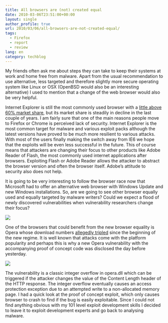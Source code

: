 ```yaml
---
title: All browsers are (not) created equal
date: 2010-03-06T23:51:00+00:00
layout: single
author_profile: true
url: 2010/03/06/all-browsers-are-not-created-equal/
tags:
  - Firefox
  - report
  - review
lang: en
category: techblog
---
```

My friends often ask me about steps they can take to keep their systems at work and home free from malware. Apart from the usual recommendation to use alternative, less targeted and therefore slightly more secure operating system like Linux or OSX (OpenBSD would also be an interesting alternative) I used to mention that a change of the web browser would also be very helpful.

Internet Explorer is still the most commonly used browser with a [little above 60% market share](http://www.netmarketshare.com/browser-market-share.aspx?qprid=0), but its market share is steadily in decline in the last couple of years. I am fairly sure that one of the main reasons people move to Firefox or Chrome is perceived lack of security. Internet Explorer is the most common target for malware and various exploit packs although the latest versions have proved to be much more resilient to various attacks. With most of the users finally making the switch away from IE6 we hope that the exploits will be even less successful in the future. This of course means that attackers are changing their focus to other products like Adobe Reader of Flash, the most commonly used internet applications after browsers. Exploiting Flash or Adobe Reader allows the attacker to abstract the browser version and often the browser itself. Adobe’s attitude to security also does not help.

It is going to be very interesting to follow the browser race now that Microsoft had to offer an alternative web browser with Windows Update and new Windows installations. So, are we going to see other browser equally used and equally targeted by malware writers? Could we expect a flood of newly discovered vulnerabilities when vulnerability researchers change their focus?

[![](http://4.bp.blogspot.com/_vaUVXcmC3OI/S5Li0fhCXuI/AAAAAAAABM8/bWiBuHcPLoU/s640/browserchoice.jpg)](http://4.bp.blogspot.com/_vaUVXcmC3OI/S5Li0fhCXuI/AAAAAAAABM8/bWiBuHcPLoU/s1600-h/browserchoice.jpg)

One of the browsers that could benefit from the new browser equality is Opera whose download numbers [allegedly tripled](http://www.computerworld.com/s/article/9165458/Opera_downloads_triple_after_browser_ballot_screen_debut) since the beginning of the new regime. It is well known that attacks come with the platform popularity and perhaps this is why a new Opera vulnerability with the accompanying proof of concept code was disclosed the day before yesterday.

[![](http://2.bp.blogspot.com/_vaUVXcmC3OI/S5Li6DpR6tI/AAAAAAAABNE/2xqjMeQ4ld4/s640/operacrash.jpg)](http://2.bp.blogspot.com/_vaUVXcmC3OI/S5Li6DpR6tI/AAAAAAAABNE/2xqjMeQ4ld4/s1600-h/operacrash.jpg)

The vulnerability is a classic integer overflow in opera.dll which can be triggered if the attacker changes the value of the Content Length header of the HTTP response. The integer overflow eventually causes an access protection exception due to an attempted write to a non-allocated memory page. I had a quick look at the proof of concept exploit, which only causes browser to crash to find if the bug is easily exploitable. Since I could not find anything obvious with my 101 level exploit development skills I decided to leave it to exploit development experts and go back to analysing malware.
